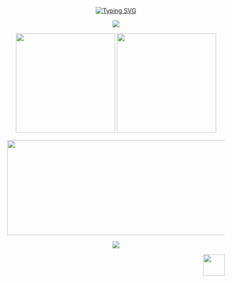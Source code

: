 <p align="center">
  <a href="https://git.io/typing-svg"><img src="https://readme-typing-svg.demolab.com?font=Workbench&size=60&duration=3000&pause=3000&color=F09B2B&center=true&vCenter=true&width=800&height=100&lines=Miguel+Angel+Cock+Cano;Systems+engineer" alt="Typing SVG" /></a>
</p>

<p align="center">
  <a href="https://skillicons.dev">
    <img src="https://skillicons.dev/icons?i=git,github,docker,c,neovim,linux,go,js,ts,html,css,scala,htmx,nodejs,bun,zig,cpp,cs,unity,godot,mysql,arduino,bash,raspberrypi,aws,gcp,django,figma,matlab,mint,notion,obsidian,py,replit,java,linkedin" />
  </a>
</p>

<p align="center">
  <img height=230 src="https://github-readme-stats.vercel.app/api?username=MiguelCock&include_all_commits=true&show_icons=true&rank_icon=percentile&card_width=300px&exclude_repo=github-readme-stats&theme=onedark&line_height=30&custom_title=MiguelCock%27s+Github+stats"/>
  <img height=230 src="https://github-readme-stats.vercel.app/api/top-langs/?username=MiguelCock&layout=donut&langs_count=10&hide_title=true&role=owner,collaborator&theme=onedark&card_width=310&custom_title=MiguelCock%27s+Language+stats&card_width=1px&hide=html"/>
</p>

<p align="center">
  <img width="800" height="220" src="https://streak-stats.demolab.com?user=MiguelCock&theme=onedark&hide_border=true&border_radius=5&card_width=800">
</p>

<p align="center">
  <img src="https://codewars-stats-ignacio-cuadra.vercel.app/?username=MiguelCock&theme=halloween"/>
</p>

<p align="right">
  <img height="50" alt="" src="https://komarev.com/ghpvc/?username=MiguelCock&style=flat&color=red"/>
</p>

